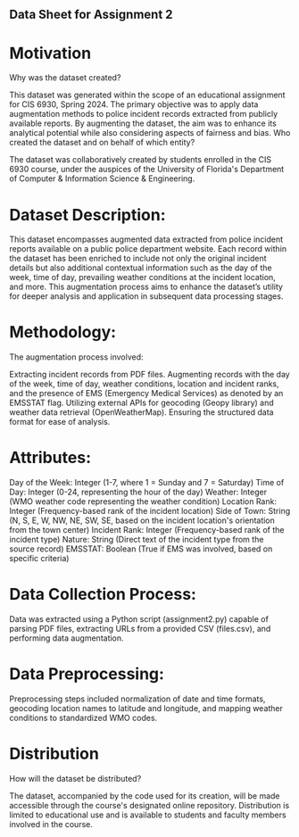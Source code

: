 ## Data Sheet for Assignment 2

# Motivation
Why was the dataset created?

This dataset was generated within the scope of an educational assignment for CIS 6930, Spring 2024. The primary objective was to apply data augmentation methods to police incident records extracted from publicly available reports. By augmenting the dataset, the aim was to enhance its analytical potential while also considering aspects of fairness and bias.
Who created the dataset and on behalf of which entity?

The dataset was collaboratively created by students enrolled in the CIS 6930 course, under the auspices of the University of Florida's Department of Computer & Information Science & Engineering.

# Dataset Description:

This dataset encompasses augmented data extracted from police incident reports available on a public police department website. Each record within the dataset has been enriched to include not only the original incident details but also additional contextual information such as the day of the week, time of day, prevailing weather conditions at the incident location, and more. This augmentation process aims to enhance the dataset’s utility for deeper analysis and application in subsequent data processing stages.

# Methodology:

The augmentation process involved:

Extracting incident records from PDF files.
Augmenting records with the day of the week, time of day, weather conditions, location and incident ranks, and the presence of EMS (Emergency Medical Services) as denoted by an EMSSTAT flag.
Utilizing external APIs for geocoding (Geopy library) and weather data retrieval (OpenWeatherMap).
Ensuring the structured data format for ease of analysis.

# Attributes:
Day of the Week: Integer (1-7, where 1 = Sunday and 7 = Saturday)
Time of Day: Integer (0-24, representing the hour of the day)
Weather: Integer (WMO weather code representing the weather condition)
Location Rank: Integer (Frequency-based rank of the incident location)
Side of Town: String (N, S, E, W, NW, NE, SW, SE, based on the incident location's orientation from the town center)
Incident Rank: Integer (Frequency-based rank of the incident type)
Nature: String (Direct text of the incident type from the source record)
EMSSTAT: Boolean (True if EMS was involved, based on specific criteria)

# Data Collection Process:
Data was extracted using a Python script (assignment2.py) capable of parsing PDF files, extracting URLs from a provided CSV (files.csv), and performing data augmentation.

# Data Preprocessing:
Preprocessing steps included normalization of date and time formats, geocoding location names to latitude and longitude, and mapping weather conditions to standardized WMO codes.

# Distribution
How will the dataset be distributed?

The dataset, accompanied by the code used for its creation, will be made accessible through the course's designated online repository. Distribution is limited to educational use and is available to students and faculty members involved in the course.

